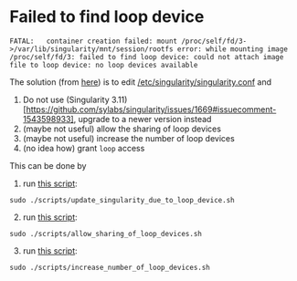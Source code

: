 # Failed to find loop device

```
FATAL:   container creation failed: mount /proc/self/fd/3->/var/lib/singularity/mnt/session/rootfs error: while mounting image /proc/self/fd/3: failed to find loop device: could not attach image file to loop device: no loop devices available
```

The solution (from [here](https://github.com/sylabs/singularity/issues/1499#issuecomment-1493282259))
is to edit [/etc/singularity/singularity.conf](https://docs.sylabs.io/guides/latest/admin-guide/configfiles.html#singularity-conf) 
and 

  1. Do not use (Singularity 3.11)[https://github.com/sylabs/singularity/issues/1669#issuecomment-1543598933],
     upgrade to a newer version instead
  2. (maybe not useful) allow the sharing of loop devices
  3. (maybe not useful) increase the number of loop devices
  4. (no idea how) grant `loop` access

This can be done by 

  1. run [this script](scripts/update_singularity_due_to_loop_device.sh):

```
sudo ./scripts/update_singularity_due_to_loop_device.sh
```


  2. run [this script](scripts/allow_sharing_of_loop_devices.sh):

```
sudo ./scripts/allow_sharing_of_loop_devices.sh
```

  3. run [this script](scripts/increase_number_of_loop_devices.sh):

```
sudo ./scripts/increase_number_of_loop_devices.sh
```




